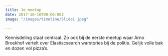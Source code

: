 ```yaml
---
title: 1e meetup
date: 2017-10-10T00:00:00Z
image: "/images/timeline/Slide1.jpeg"

---
```

Kennisdeling staat centraal. Zo ook bij de eerste meetup waar Arno Broekhof vertelt over Elastiscsearch warstories bij de politie. Gelijk volle bak en dozen vol pizza’s.